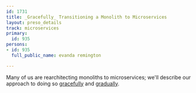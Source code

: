 ```yaml
---
id: 1731
title: _Gracefully_ Transitioning a Monolith to Microservices
layout: preso_details
track: microservices
primary:
  id: 935
persons:
- id: 935
  full_public_name: evanda remington

---
```

Many of us are rearchitecting monoliths to microservices; we'll describe our approach to doing so <u>gracefully</u> and <u>gradually</u>.